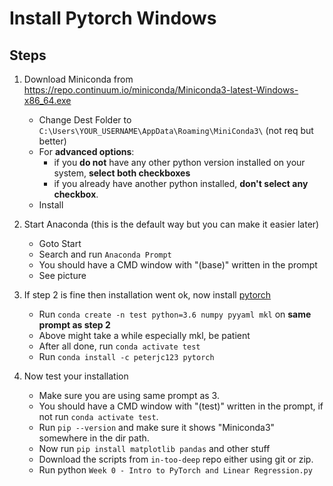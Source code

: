 # Install Pytorch Windows

## Steps

1. Download Miniconda from https://repo.continuum.io/miniconda/Miniconda3-latest-Windows-x86_64.exe

    - Change Dest Folder to `C:\Users\YOUR_USERNAME\AppData\Roaming\MiniConda3\` (not req but better)
    - For **advanced options**:
        - if you **do not** have any other python version installed on your system, **select both checkboxes**
        - if you already have another python installed, **don't select any checkbox**.
    - Install
2. Start Anaconda (this is the default way but you can make it easier later)
    - Goto Start
    - Search and run `Anaconda Prompt`
    - You should have a CMD window with "(base)" written in the prompt
    - See picture
3. If step 2 is fine then installation went ok, now install [pytorch](https://github.com/peterjc123/pytorch-scripts)
    - Run `conda create -n test python=3.6 numpy pyyaml mkl` on **same prompt as step 2**
    - Above might take a while especially mkl, be patient
    - After all done, run `conda activate test`
    - Run `conda install -c peterjc123 pytorch`
4. Now test your installation
    - Make sure you are using same prompt as 3.
    - You should have a CMD window with "(test)" written in the prompt, if not run `conda activate test`.
    - Run `pip --version` and make sure it shows "Miniconda3" somewhere in the dir path.
    - Now run `pip install matplotlib pandas` and other stuff
    - Download the scripts from `in-too-deep` repo either using git or zip.
    - Run python `Week 0 - Intro to PyTorch and Linear Regression.py`